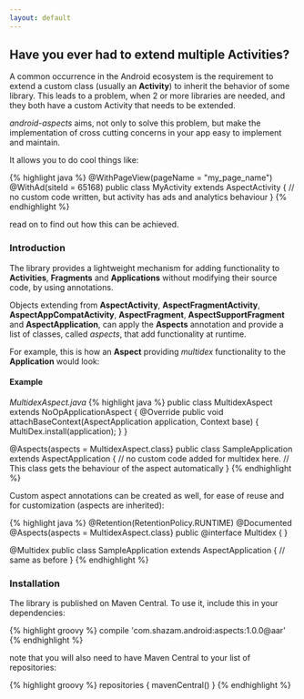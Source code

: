 ```yaml
---
layout: default
---
```


## Have you ever had to extend multiple Activities?

A common occurrence in the Android ecosystem is the requirement to extend a
custom class (usually an **Activity**) to inherit the behavior of some library.
This leads to a problem, when 2 or more libraries are needed, and they both
have a custom Activity that needs to be extended.

*android-aspects* aims, not only to solve this problem, but
make the implementation of cross cutting concerns in your app easy to
implement and maintain.

It allows you to do cool things like:

{% highlight java %}
@WithPageView(pageName = "my_page_name")
@WithAd(siteId = 65168)
public class MyActivity extends AspectActivity {
    // no custom code written, but activity has ads and analytics behaviour
}
{% endhighlight %}

read on to find out how this can be achieved.

### Introduction

The library provides a lightweight mechanism for adding functionality to **Activities**, **Fragments** and **Applications** without modifying their source code, by using annotations.

Objects extending from **AspectActivity**, **AspectFragmentActivity**, **AspectAppCompatActivity**, **AspectFragment**, **AspectSupportFragment** and **AspectApplication**, can apply the **Aspects** annotation and
provide a list of classes, called *aspects*, that add functionality at runtime.

For example, this is how an **Aspect** providing *multidex* functionality to the
**Application** would look:

#### Example

*MultidexAspect.java*
{% highlight java %}
public class MultidexAspect extends NoOpApplicationAspect {
    @Override
    public void attachBaseContext(AspectApplication application, Context base) {
        MultiDex.install(application);
    }
}

@Aspects(aspects = MultidexAspect.class}
public class SampleApplication extends AspectApplication {
    // no custom code added for multidex here.
    // This class gets the behaviour of the aspect automatically
}
{% endhighlight %}

Custom aspect annotations can be created as well, for ease of reuse and for customization (aspects are inherited):

{% highlight java %}
@Retention(RetentionPolicy.RUNTIME)
@Documented
@Aspects(aspects = MultidexAspect.class}
public @interface Multidex {
}

@Multidex
public class SampleApplication extends AspectApplication {
    // same as before
}
{% endhighlight %}

### Installation

The library is published on Maven Central. To use it, include this in your dependencies:

{% highlight groovy %}
compile 'com.shazam.android:aspects:1.0.0@aar'
{% endhighlight %}

note that you will also need to have Maven Central to your list of repositories:

{% highlight groovy %}
repositories {
    mavenCentral()
}
{% endhighlight %}
